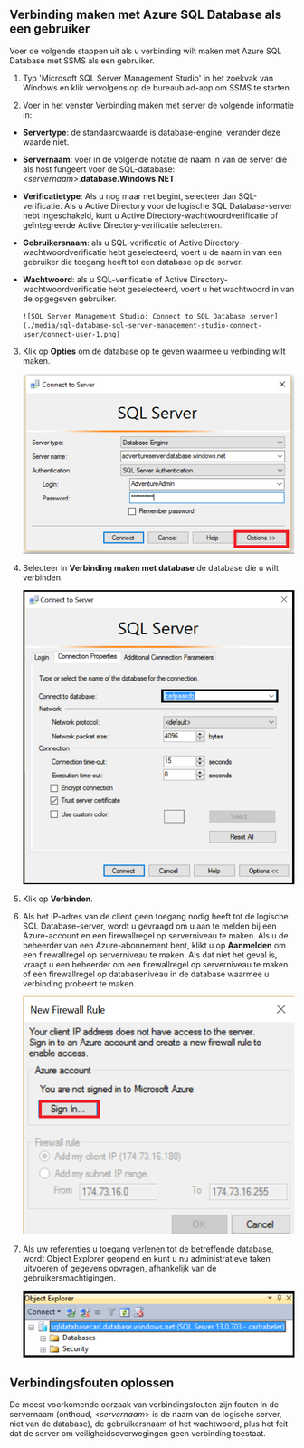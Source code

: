 ## Verbinding maken met Azure SQL Database als een gebruiker

Voer de volgende stappen uit als u verbinding wilt maken met Azure SQL Database met SSMS als een gebruiker.

1. Typ 'Microsoft SQL Server Management Studio' in het zoekvak van Windows en klik vervolgens op de bureaublad-app om SSMS te starten.

2. Voer in het venster Verbinding maken met server de volgende informatie in:

- **Servertype**: de standaardwaarde is database-engine; verander deze waarde niet.
 - **Servernaam**: voer in de volgende notatie de naam in van de server die als host fungeert voor de SQL-database: *&lt;servernaam>*.**database.Windows.NET**
 - **Verificatietype**: Als u nog maar net begint, selecteer dan SQL-verificatie. Als u Active Directory voor de logische SQL Database-server hebt ingeschakeld, kunt u Active Directory-wachtwoordverificatie of geïntegreerde Active Directory-verificatie selecteren.
 - **Gebruikersnaam**: als u SQL-verificatie of Active Directory-wachtwoordverificatie hebt geselecteerd, voert u de naam in van een gebruiker die toegang heeft tot een database op de server.
 - **Wachtwoord**: als u SQL-verificatie of Active Directory-wachtwoordverificatie hebt geselecteerd, voert u het wachtwoord in van de opgegeven gebruiker.
   
       ![SQL Server Management Studio: Connect to SQL Database server](./media/sql-database-sql-server-management-studio-connect-user/connect-user-1.png)

3. Klik op **Opties** om de database op te geven waarmee u verbinding wilt maken.

      ![SQL Server Management Studio: Verbinding maken met SQL Database-server](./media/sql-database-sql-server-management-studio-connect-user/connect-user-2.png)
 
4. Selecteer in **Verbinding maken met database** de database die u wilt verbinden.

     ![SQL Server Management Studio: Verbinding maken met SQL Database-server](./media/sql-database-sql-server-management-studio-connect-user/connect-user-3.png)

5. Klik op **Verbinden**.
 
6. Als het IP-adres van de client geen toegang nodig heeft tot de logische SQL Database-server, wordt u gevraagd om u aan te melden bij een Azure-account en een firewallregel op serverniveau te maken. Als u de beheerder van een Azure-abonnement bent, klikt u op **Aanmelden** om een firewallregel op serverniveau te maken. Als dat niet het geval is, vraagt u een beheerder om een firewallregel op serverniveau te maken of een firewallregel op databaseniveau in de database waarmee u verbinding probeert te maken.
 
      ![SQL Server Management Studio: Verbinding maken met SQL Database-server](./media/sql-database-sql-server-management-studio-connect-user/connect-user-4.png)
 
7. Als uw referenties u toegang verlenen tot de betreffende database, wordt Object Explorer geopend en kunt u nu administratieve taken uitvoeren of gegevens opvragen, afhankelijk van de gebruikersmachtigingen.
  
      ![SQL Server Management Studio: Verbinding maken met SQL Database-server](./media/sql-database-sql-server-management-studio-connect-user/connect-user-5.png)
      
 
## Verbindingsfouten oplossen

De meest voorkomende oorzaak van verbindingsfouten zijn fouten in de servernaam (onthoud, <*servernaam*> is de naam van de logische server, niet van de database), de gebruikersnaam of het wachtwoord, plus het feit dat de server om veiligheidsoverwegingen geen verbinding toestaat. 




<!--HONumber=Sep16_HO3-->


